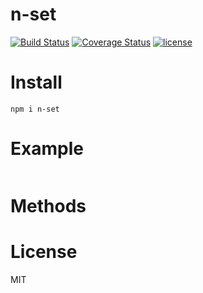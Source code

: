 n-set
=======

[![Build Status](https://travis-ci.org/Daninet/n-set.svg?branch=master)](https://travis-ci.org/Daninet/n-set)
[![Coverage Status](https://coveralls.io/repos/github/Daninet/n-set/badge.svg?branch=master)](https://coveralls.io/github/Daninet/n-set?branch=master)
[![license](https://img.shields.io/github/license/Daninet/n-set.svg)](https://github.com/Daninet/n-set/blob/master/LICENSE)

Install
=======
```
npm i n-set
```

Example
=======
```javascript

```
Methods
=======


License
=======
MIT
